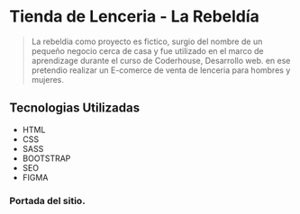 
# Tienda de Lenceria - La Rebeldía


>La rebeldia como proyecto es fictico, surgio del nombre de un pequeño negocio cerca de casa y fue utilizado en el marco de aprendizage durante el curso de Coderhouse, Desarrollo web. en ese pretendio realizar un E-comerce de venta de lenceria para hombres y mujeres.

## Tecnologias Utilizadas
- HTML
- CSS
- SASS
- BOOTSTRAP
- SEO
- FIGMA
### Portada del sitio.
[img]: ./assets/img/Portada.png